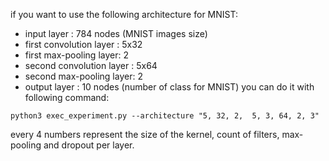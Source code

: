 
if you want to use the following architecture for MNIST:
- input layer : 784 nodes (MNIST images size)
- first convolution layer : 5x32
- first max-pooling layer: 2
- second convolution layer : 5x64
- second max-pooling layer: 2
- output layer : 10 nodes (number of class for MNIST)
you can do it with following command: 
```
python3 exec_experiment.py --architecture "5, 32, 2,  5, 3, 64, 2, 3"
```
every 4 numbers represent the size of the kernel, count of filters, max-pooling and dropout per layer. 


